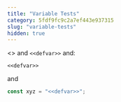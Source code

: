 ```yaml
---
title: "Variable Tests"
category: 5fdf9fc9c2a7ef443e937315
slug: "variable-tests"
hidden: true
---
```

<<defvar>> and `<<defvar>>` and:

```
<<defvar>>
```

and

```js
const xyz = "<<defvar>>";
```